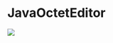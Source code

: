 # JavaOctetEditor

![](https://user-images.githubusercontent.com/32991121/178648265-31690639-73cf-40cd-9010-4e07cf96aaf3.png)
